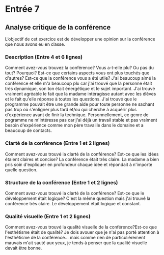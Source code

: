 # Entrée 7
## Analyse critique de la conférence

L’objectif de cet exercice est de développer une opinion sur la conférence que nous avons eu en classe. 

### Description (Entre 4 et 6 lignes)
Comment avez-vous trouvez la conférence? Vous a-t-elle plu? Ou pas du tout? Pourquoi? Est-ce que certains aspects vous ont plus touchés que d'autres? Est-ce que la conférence vous a été utile?
J'ai beaucoup aimé la conférence et elle m'a beaucoup plu car j'ai trouvé que la personne était très dynamique, son ton était énergétique et le sujet important. J'ai trouvé vraiment agréable le fait que la madame intéragisse autant avec les élèves et le fait qu'elle réponse à toutes les questions. J'ai trouvé que le programme pouvait être une grande aide pour toute personne ne sachant pas trop où s'enligner plus tard et/ou qui cherche à acquérir plus d'expérience avant de finir la technique. Personnellement, ce genre de pogramme ne m'intéresse pas car j'ai déjà un travail stable et pas vraiment besoin d'expérience comme mon père travaille dans le domaine et a beaucoup de contacts.

### Clarté de la conférence (Entre 1 et 2 lignes)
Comment avez-vous trouvé la clarté de la conférence? Est-ce que les idées étaient claires et concise?
La conférence était très claire. La madame a bien pris soin d'expliquer en profondeur chaque idée et répondait à n'importe quelle question.

### Structure de la conférence (Entre 1 et 2 lignes)
Comment avez-vous trouvé la clarté de la conférence? Est-ce que le développement était logique?
C'est la même question mais j'ai trouvé la conférence très claire. Le développement était logique et constant.

### Qualité visuelle (Entre 1 et 2 lignes)
Comment avez-vous trouvé la qualité visuelle de la conférence?Est-ce que l'esthétisme était de qualité?
Je dois avouer que je n'ai pas porté attention à l'esthétisme de la conférence... mais comme rien de particulièrement mauvais m'ait sauté aux yeux, je tends à penser que la qualité visuelle devait être bonne.
